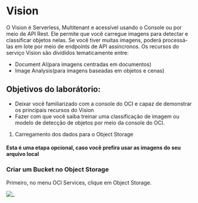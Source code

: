 # Vision
O Vision é Serverless, Multitenant e acessível usando o Console ou por meio de API Rest.
Ele permite que você carregue imagens para detectar e classificar objetos nelas. Se você tiver muitas imagens, poderá processá-las em lote por meio de endpoints de API assíncronos.
Os recursos do serviço Vision são divididos tematicamente entre:
- Document AI(para imagens centradas em documentos)
- Image Analysis(para imagens baseadas em objetos e cenas)

## Objetivos do laborátorio:

 - Deixar você familiarizado com a console do OCI e capaz de demonstrar os principais recursos do Vision
 - Fazer com que você saiba treinar uma classificação de imagem ou modelo de detecção de objetos por meio da console do OCI.

 1. Carregamento dos dados para o Object Storage

 #### Esta é uma etapa opcional, caso você prefira usar as imagens do seu arquivo local

 ### Criar um Bucket no Object Storage

 Primeiro, no menu OCI Services, clique em Object Storage.

 ![_](./images/IMG00_1.PNG)
